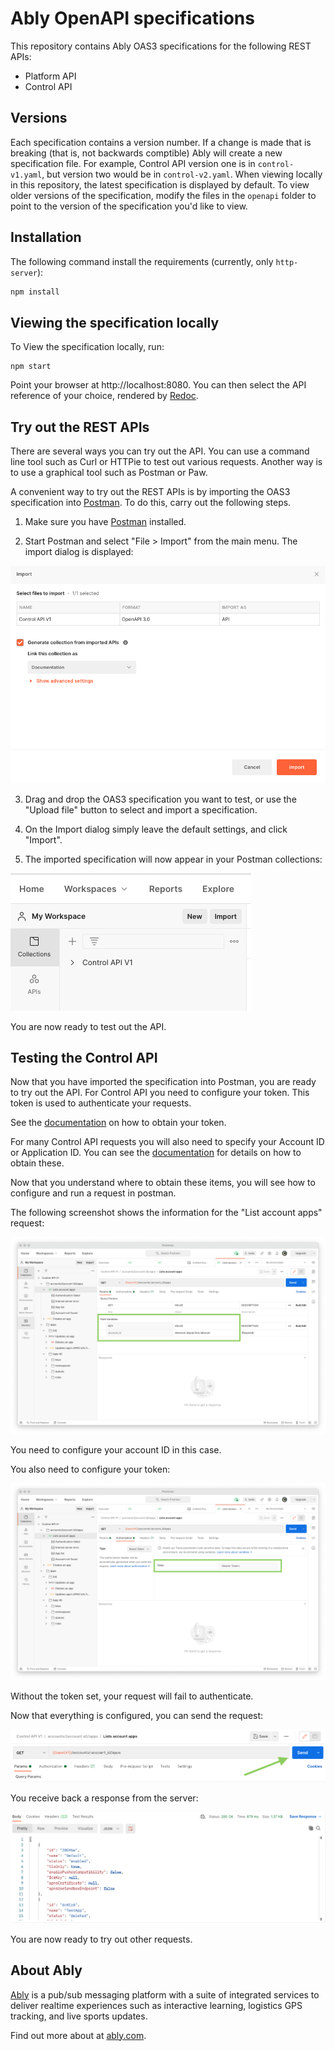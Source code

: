 # Ably OpenAPI specifications

This repository contains Ably OAS3 specifications for the following REST APIs:

* Platform API
* Control API

## Versions

Each specification contains a version number. If a change is made that is breaking (that is, not backwards comptible) Ably will create a new specification file. For example, Control API version one is in `control-v1.yaml`, but version two would be in `control-v2.yaml`. When viewing locally in this repository, the latest specification is displayed by default. To view older versions of the specification, modify the files in the `openapi` folder to point to the version of the specification you'd like to view.

## Installation

The following command install the requirements (currently, only `http-server`):

```sh
npm install
```

## Viewing the specification locally

To View the specification locally, run: 

```
npm start
```

Point your browser at http://localhost:8080. You can then select the API reference of your choice, rendered by [Redoc](https://github.com/Redocly/redoc).

## Try out the REST APIs

There are several ways you can try out the API. You can use a command line tool such as Curl or HTTPie to test out various requests. Another way is to use a graphical tool such as Postman or Paw.

A convenient way to try out the REST APIs is by importing the OAS3 specification into [Postman](https://www.postman.com/). To do this, carry out the following steps. 

1. Make sure you have [Postman](https://www.postman.com/) installed.

2. Start Postman and select "File > Import" from the main menu. The import dialog is displayed:

![Postman import dialog](./images/postman-import.png "Postman import dialog")

3. Drag and drop the OAS3 specification you want to test, or use the "Upload file" button to select and import a specification.

4. On the Import dialog simply leave the default settings, and click "Import".

5. The imported specification will now appear in your Postman collections:

![Postman imported collection](./images/imported-collection.png "Postman imported collection")

You are now ready to test out the API.

## Testing the Control API

Now that you have imported the specification into Postman, you are ready to try out the API. For Control API you need to configure your token. This token is used to authenticate your requests.

See the [documentation](ADD-LINK) on how to obtain your token.

For many Control API requests you will also need to specify your Account ID or Application ID. You can see the [documentation](ADD-LINK) for details on how to obtain these.

Now that you understand where to obtain these items, you will see how to configure and run a request in postman. 

The following screenshot shows the information for the "List account apps" request:

![App list request](./images/app-list-request.png "App list request")

You need to configure your account ID in this case.

You also need to configure your token:

![Bearer token](./images/bearer-token.png "Bearer token")

Without the token set, your request will fail to authenticate.

Now that everything is configured, you can send the request:

![Send request](./images/send-request.png "Send request")

You receive back a response from the server:

![Response](./images/response.png "Response")

You are now ready to try out other requests.

## About Ably

[Ably](https://ably.com) is a pub/sub messaging platform with a suite of integrated services to deliver realtime experiences such as interactive learning, logistics GPS tracking, and live sports updates.

Find out more about at [ably.com](https://ably.com).
